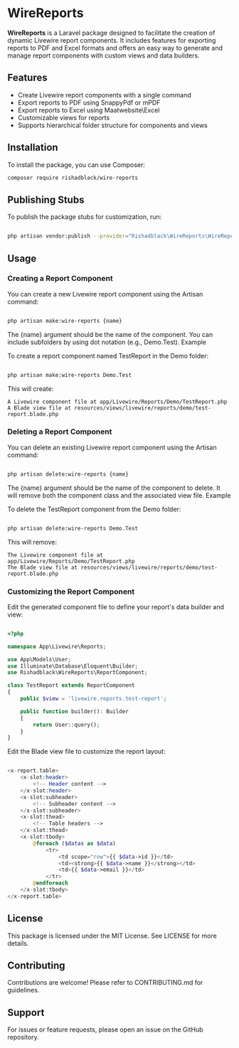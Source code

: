 # WireReports

**WireReports** is a Laravel package designed to facilitate the creation of dynamic Livewire report components. It includes features for exporting reports to PDF and Excel formats and offers an easy way to generate and manage report components with custom views and data builders.

## Features

- Create Livewire report components with a single command
- Export reports to PDF using SnappyPdf or mPDF
- Export reports to Excel using Maatwebsite\Excel
- Customizable views for reports
- Supports hierarchical folder structure for components and views

## Installation

To install the package, you can use Composer:

```bash
composer require rishadblack/wire-reports
```

## Publishing Stubs

To publish the package stubs for customization, run:

```bash

php artisan vendor:publish --provider="Rishadblack\WireReports\WireReportsServiceProvider" --tag="wire-reports-stubs"
```

## Usage
### Creating a Report Component

You can create a new Livewire report component using the Artisan command:

```bash

php artisan make:wire-reports {name}
```
The {name} argument should be the name of the component. You can include subfolders by using dot notation (e.g., Demo.Test).
Example

To create a report component named TestReport in the Demo folder:

```bash

php artisan make:wire-reports Demo.Test
```
This will create:

    A Livewire component file at app/Livewire/Reports/Demo/TestReport.php
    A Blade view file at resources/views/livewire/reports/demo/test-report.blade.php

### Deleting a Report Component

You can delete an existing Livewire report component using the Artisan command:

```bash

php artisan delete:wire-reports {name}
```
The {name} argument should be the name of the component to delete. It will remove both the component class and the associated view file.
Example

To delete the TestReport component from the Demo folder:

```bash

php artisan delete:wire-reports Demo.Test
```
This will remove:

    The Livewire component file at app/Livewire/Reports/Demo/TestReport.php
    The Blade view file at resources/views/livewire/reports/demo/test-report.blade.php

### Customizing the Report Component

Edit the generated component file to define your report's data builder and view:

```php

<?php

namespace App\Livewire\Reports;

use App\Models\User;
use Illuminate\Database\Eloquent\Builder;
use Rishadblack\WireReports\ReportComponent;

class TestReport extends ReportComponent
{
    public $view = 'livewire.reports.test-report';

    public function builder(): Builder
    {
        return User::query();
    }
}
```

Edit the Blade view file to customize the report layout:

```php

<x-report.table>
    <x-slot:header>
        <!-- Header content -->
    </x-slot:header>
    <x-slot:subheader>
        <!-- Subheader content -->
    </x-slot:subheader>
    <x-slot:thead>
        <!-- Table headers -->
    </x-slot:thead>
    <x-slot:tbody>
        @foreach ($datas as $data)
            <tr>
                <td scope="row">{{ $data->id }}</td>
                <td><strong>{{ $data->name }}</strong></td>
                <td>{{ $data->email }}</td>
            </tr>
        @endforeach
    </x-slot:tbody>
</x-report.table>
```
## License

This package is licensed under the MIT License. See LICENSE for more details.

## Contributing

Contributions are welcome! Please refer to CONTRIBUTING.md for guidelines.

## Support

For issues or feature requests, please open an issue on the GitHub repository.
